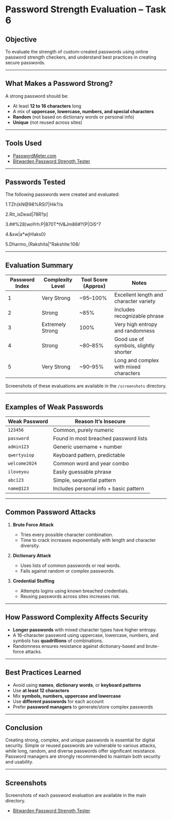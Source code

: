 # Password Strength Evaluation – Task 6

## Objective

To evaluate the strength of custom-created passwords using online password strength checkers, and understand best practices in creating secure passwords.

---

## What Makes a Password Strong?

A strong password should be:

- At least **12 to 16 characters** long
- A mix of **uppercase, lowercase, numbers, and special characters**
- **Random** (not based on dictionary words or personal info)
- **Unique** (not reused across sites)

---

## Tools Used

- [PasswordMeter.com](https://www.passwordmeter.com/)
- [Bitwarden Password Strength Tester](https://bitwarden.com/password-strength/)

---

## Passwords Tested

The following passwords were created and evaluated:

1.TZh{kN@98%RSl7|Hik?/a

2.Rit_isDead|78R?p]

3.##%28)woYrh:P|870T*tV&Jm86#?{P|Oi5^7

4.&sw|a*wjHlaks0}

5.Dharmo_{Rakshita|"Rakshite:108/


---

## Evaluation Summary

| Password Index | Complexity Level   | Tool Score (Approx) | Notes                                      |
|----------------|--------------------|----------------------|--------------------------------------------|
| 1              | Very Strong         | ~95–100%             | Excellent length and character variety     |
| 2              | Strong              | ~85%                 | Includes recognizable phrase               |
| 3              | Extremely Strong    | 100%                 | Very high entropy and randomness           |
| 4              | Strong              | ~80–85%              | Good use of symbols, slightly shorter      |
| 5              | Very Strong         | ~90–95%              | Long and complex with mixed characters     |

Screenshots of these evaluations are available in the `/screenshots` directory.

---

## Examples of Weak Passwords

| Weak Password  | Reason It’s Insecure                              |
|----------------|----------------------------------------------------|
| `123456`       | Common, purely numeric                            |
| `password`     | Found in most breached password lists             |
| `admin123`     | Generic username + number                         |
| `qwertyuiop`   | Keyboard pattern, predictable                     |
| `welcome2024`  | Common word and year combo                        |
| `iloveyou`     | Easily guessable phrase                           |
| `abc123`       | Simple, sequential pattern                        |
| `name@123`     | Includes personal info + basic pattern            |

---

## Common Password Attacks

1. **Brute Force Attack**
   - Tries every possible character combination.
   - Time to crack increases exponentially with length and character diversity.

2. **Dictionary Attack**
   - Uses lists of common passwords or real words.
   - Fails against random or complex passwords.

3. **Credential Stuffing**
   - Attempts logins using known breached credentials.
   - Reusing passwords across sites increases risk.

---

## How Password Complexity Affects Security

- **Longer passwords** with mixed character types have higher entropy.
- A 16-character password using uppercase, lowercase, numbers, and symbols has **quadrillions** of combinations.
- Randomness ensures resistance against dictionary-based and brute-force attacks.

---

## Best Practices Learned

- Avoid using **names**, **dictionary words**, or **keyboard patterns**
- Use **at least 12 characters**
- Mix **symbols, numbers, uppercase and lowercase**
- Use **different passwords** for each account
- Prefer **password managers** to generate/store complex passwords

---

## Conclusion

Creating strong, complex, and unique passwords is essential for digital security. Simple or reused passwords are vulnerable to various attacks, while long, random, and diverse passwords offer significant resistance. Password managers are strongly recommended to maintain both security and usability.

---

## Screenshots

Screenshots of each password evaluation are available in the main directory.

- [Bitwarden Password Strength Tester](https://bitwarden.com/password-strength/)


